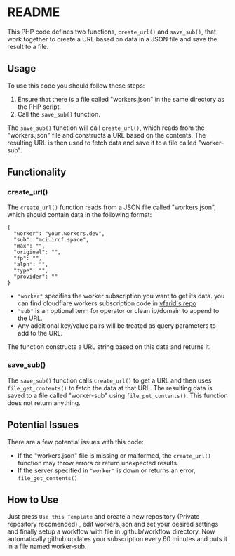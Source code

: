 # README

This PHP code defines two functions, `create_url()` and `save_sub()`, that work together to create a URL based on data in a JSON file and save the result to a file.

## Usage

To use this code you should follow these steps:

1. Ensure that there is a file called "workers.json" in the same directory as the PHP script.
2. Call the `save_sub()` function.

The `save_sub()` function will call `create_url()`, which reads from the "workers.json" file and constructs a URL based on the contents. The resulting URL is then used to fetch data and save it to a file called "worker-sub".

## Functionality

### create_url()

The `create_url()` function reads from a JSON file called "workers.json", which should contain data in the following format:

```
{
  "worker": "your.workers.dev",
  "sub": "mci.ircf.space",
  "max": "",
  "original": "",
  "fp": "",
  "alpn": "",
  "type": "",
  "provider": ""
}
```

- `"worker"` specifies the worker subscription you want to get its data. you can find cloudflare workers subscription code in [vfarid's repo](https://github.com/vfarid/v2ray-worker-sub)
- `"sub"` is an optional term for operator or clean ip/domain to append to the URL.
- Any additional key/value pairs will be treated as query parameters to add to the URL.

The function constructs a URL string based on this data and returns it.

### save_sub()

The `save_sub()` function calls `create_url()` to get a URL and then uses `file_get_contents()` to fetch the data at that URL. The resulting data is saved to a file called "worker-sub" using `file_put_contents()`. This function does not return anything.

## Potential Issues

There are a few potential issues with this code:

- If the "workers.json" file is missing or malformed, the `create_url()` function may throw errors or return unexpected results.
- If the server specified in `"worker"` is down or returns an error, `file_get_contents()`

## How to Use

Just press `Use this Template` and create a new repository (Private repository recomended) , edit workers.json and set your desired settings and finally setup a workflow with file in .github/workflow directory.
Now automatically github updates your subscription every 60 minutes and puts it in a file named worker-sub.
